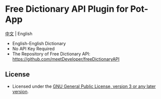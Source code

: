 <!--
SPDX-FileCopyrightText: 2024 Integral <integral@member.fsf.org>

SPDX-License-Identifier: GPL-3.0-or-later
-->

# Free Dictionary API Plugin for Pot-App

[中文](README.md) | English

- English-English Dictionary
- No API Key Required
- The Repository of Free Dictionary API: https://github.com/meetDeveloper/freeDictionaryAPI

## License
- Licensed under the [GNU General Public License, version 3 or any later version](LICENSES/GPL-3.0-or-later.txt).
